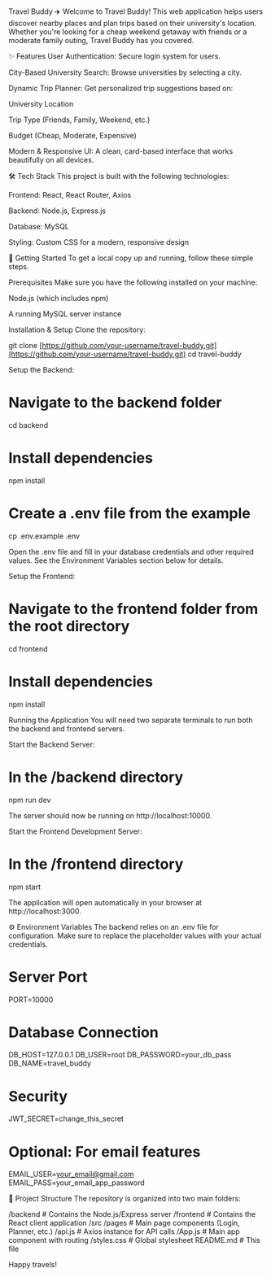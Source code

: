 Travel Buddy ✈️
Welcome to Travel Buddy! This web application helps users discover nearby places and plan trips based on their university's location. Whether you're looking for a cheap weekend getaway with friends or a moderate family outing, Travel Buddy has you covered.

✨ Features
User Authentication: Secure login system for users.

City-Based University Search: Browse universities by selecting a city.

Dynamic Trip Planner: Get personalized trip suggestions based on:

University Location

Trip Type (Friends, Family, Weekend, etc.)

Budget (Cheap, Moderate, Expensive)

Modern & Responsive UI: A clean, card-based interface that works beautifully on all devices.

🛠️ Tech Stack
This project is built with the following technologies:

Frontend: React, React Router, Axios

Backend: Node.js, Express.js

Database: MySQL

Styling: Custom CSS for a modern, responsive design

🚀 Getting Started
To get a local copy up and running, follow these simple steps.

Prerequisites
Make sure you have the following installed on your machine:

Node.js (which includes npm)

A running MySQL server instance

Installation & Setup
Clone the repository:

git clone [https://github.com/your-username/travel-buddy.git](https://github.com/your-username/travel-buddy.git)
cd travel-buddy

Setup the Backend:

# Navigate to the backend folder
cd backend

# Install dependencies
npm install

# Create a .env file from the example
cp .env.example .env

Open the .env file and fill in your database credentials and other required values. See the Environment Variables section below for details.

Setup the Frontend:

# Navigate to the frontend folder from the root directory
cd frontend

# Install dependencies
npm install

Running the Application
You will need two separate terminals to run both the backend and frontend servers.

Start the Backend Server:

# In the /backend directory
npm run dev

The server should now be running on http://localhost:10000.

Start the Frontend Development Server:

# In the /frontend directory
npm start

The application will open automatically in your browser at http://localhost:3000.

⚙️ Environment Variables
The backend relies on an .env file for configuration. Make sure to replace the placeholder values with your actual credentials.

# Server Port
PORT=10000

# Database Connection
DB_HOST=127.0.0.1
DB_USER=root
DB_PASSWORD=your_db_pass
DB_NAME=travel_buddy

# Security
JWT_SECRET=change_this_secret

# Optional: For email features
EMAIL_USER=your_email@gmail.com
EMAIL_PASS=your_email_app_password

📂 Project Structure
The repository is organized into two main folders:

/backend          # Contains the Node.js/Express server
/frontend         # Contains the React client application
  /src
    /pages        # Main page components (Login, Planner, etc.)
    /api.js       # Axios instance for API calls
    /App.js       # Main app component with routing
    /styles.css   # Global stylesheet
README.md         # This file

Happy travels!
